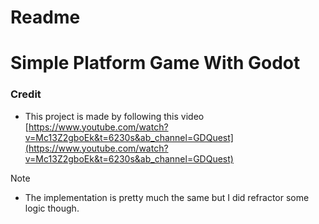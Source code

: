 # Readme

# Simple Platform Game With Godot

### Credit

- This project is made by following this video [https://www.youtube.com/watch?v=Mc13Z2gboEk&t=6230s&ab_channel=GDQuest](https://www.youtube.com/watch?v=Mc13Z2gboEk&t=6230s&ab_channel=GDQuest)

Note

- The implementation is pretty much the same but I did refractor some logic though.
